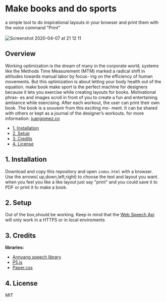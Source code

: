 
# Make books and do sports
a simple tool to do inspirational layouts in your browser and print them with the voice command "Print"
<br>
<br>
![Screenshot 2020-04-07 at 21 12 11](https://user-images.githubusercontent.com/10797660/78710243-49f09880-7915-11ea-99a7-d4b318cba221.png)
<br/>
## Overview

Working optimization is the dream of many in the corporate world, systems like the Methods Time Measurement (MTM) marked a radical shift in attitudes towards manual labor by focus- ing on the efficiency of human movements. But this optimization is about letting your body health out of the equation. make book make sport is the perfect machine for designers because it lets you exercise while creating layouts for books. Motivational phras- es and images scroll in front of you to create a fun and entertaining ambiance while exercising. After each workout, the user can print their own book. The book is a souvenir from this exciting mo- ment. It can be shared with others or kept as a journal of the designer’s workouts.
for more information:
[juangomez.co](www.juangomez.co)
<br>
- [1. Installation](#1-installation)
- [2. Setup](#2-setup)
- [3. Credits](#3-credits)
- [4. License](#4-license)

## 1. Installation

Download and copy this repository and open ```index.html``` with a browser.
Use the arrows( up,down,left,right) to choose the text and layout you want. when you feel you like a like layout just say "print" and you could save it to PDF or print it to make a book.

## 2. Setup

Out of the box,should be working. Keep in mind that the [Web Speech Api](https://developer.mozilla.org/en-US/docs/Web/API/Web_Speech_API/Using_the_Web_Speech_API) will only work in a HTTPS or in local enviroments

## 3. Credits

**libraries:**
- [Annyang speech library](https://www.talater.com/annyang/)
- [P5.js](https://p5js.org/)
- [Paper.css](https://github.com/papercss/papercss)

## 4. License

MIT

